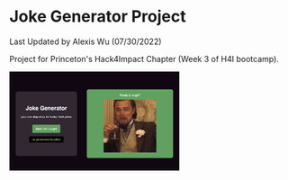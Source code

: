 # Joke Generator Project

Last Updated by Alexis Wu (07/30/2022)

Project for Princeton's Hack4Impact Chapter (Week 3 of H4I bootcamp). 

<a href="url"><img src="/images/generator-home.png" height="60%" width="60%" ></a>

